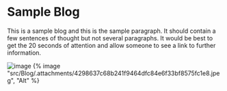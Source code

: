 # Sample Blog

This is a sample blog and this is the sample paragraph. It should contain a few sentences of thought but not several paragraphs. It would be best to get the 20 seconds of attention and allow someone to see a link to further information. 

![image](.attachments/4298637c68b241f9464dfc84e6f33bf8575fc1e8.jpeg "alt")
{% image "src/Blog/.attachments/4298637c68b241f9464dfc84e6f33bf8575fc1e8.jpeg", "Alt" %}